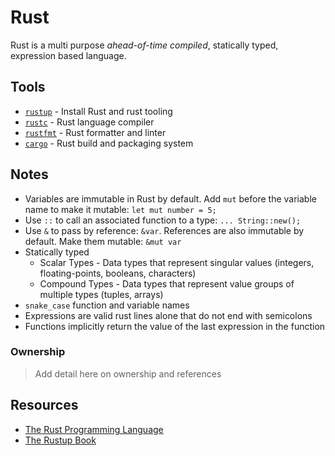 # Rust

Rust is a multi purpose *ahead-of-time compiled*, statically typed, expression
based language.

## Tools

* [`rustup`](https://rust-lang.github.io/rustup/) - Install Rust and rust tooling
* [`rustc`](https://doc.rust-lang.org/book/ch01-01-installation.html) - Rust
  language compiler
* [`rustfmt`](https://rust-lang.github.io/rustfmt/?version=v1.5.1&search=) -
  Rust formatter and linter
* [`cargo`](https://doc.rust-lang.org/stable/cargo/) - Rust build and packaging system

## Notes

* Variables are immutable in Rust by default. Add `mut` before the variable name
  to make it mutable: `let mut number = 5;`
* Use `::` to call an associated function to a type: `... String::new();`
* Use `&` to pass by reference: `&var`. References are also immutable by
  default. Make them mutable: `&mut var`
* Statically typed
  * Scalar Types - Data types that represent singular values (integers,
  floating-points, booleans, characters)
  * Compound Types - Data types that represent value groups of multiple types
  (tuples, arrays)
* `snake_case` function and variable names
* Expressions are valid rust lines alone that do not end with semicolons
* Functions implicitly return the value of the last expression in the function

### Ownership

> Add detail here on ownership and references

## Resources

* [The Rust Programming Language](https://doc.rust-lang.org/book/)
* [The Rustup Book](https://rust-lang.github.io/rustup/index.html)
